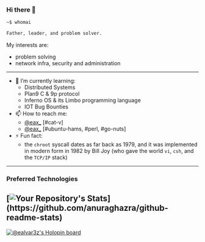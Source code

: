 ### Hi there 👋

```bash
~$ whomai

Father, leader, and problem solver.
```

My interests are:

- problem solving 
- network infra, security and administration
---

- 🌱 I’m currently learning:
  - Distributed Systems
  - Plan9 C & 9p protocol
  - Inferno OS & its Limbo programming language
  - IOT Bug Bounties
- 📫 How to reach me:
  - [\@eax_](irc.oftc.net) [#cat-v]
  - [\@eax_](irc.libera.chat) [#ubuntu-hams, #perl, #go-nuts]
- ⚡ Fun fact:
  - the `chroot` syscall dates as far back as 1979, and it was implemented in modern form in 1982 by Bill Joy (who gave the world `vi`, `csh`, and the `TCP/IP` stack)
---

### Preferred Technologies
[![Your Repository's Stats](https://github-readme-stats-git-masterrstaa-rickstaa.vercel.app/api/top-langs?username=ealvar3z&theme=dark&exclude_repo=dots,dotfiles,blog,cookbook,perlweeklychallenge-club&hide=html,tex,scss,css,vimscript,makefile,)](https://github.com/anuraghazra/github-readme-stats)
---

[![@ealvar3z's Holopin board](https://holopin.me/ealvar3z)](https://holopin.io/@ealvar3z)
